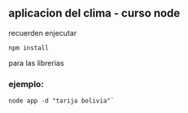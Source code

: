 ## aplicacion del clima - curso node

recuerden enjecutar
```
npm install
```

para las librerias

### ejemplo:
```
node app -d "tarija bolivia"`
```
